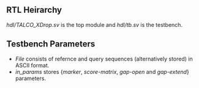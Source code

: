 ## **RTL Heirarchy**
*hdl/TALCO_XDrop.sv* is the top module and *hdl/tb.sv* is the testbench.

## **Testbench Parameters**
* *File* consists of refernce and query sequences (alternatively stored) in ASCII format.
* *in_params* stores {*marker*, *score-matrix*, *gap-open* and *gap-extend*} parameters.

